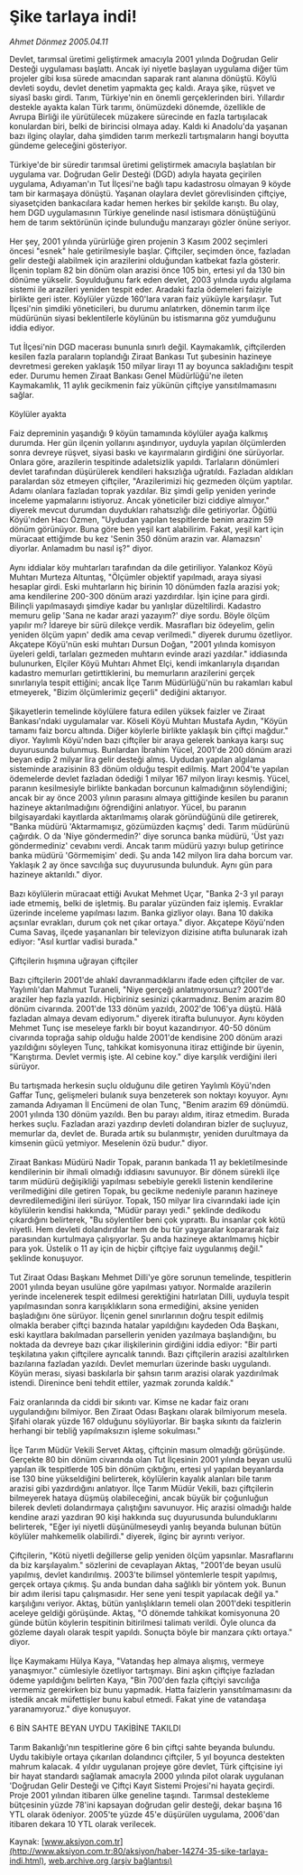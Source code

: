 # Şike tarlaya indi!

*Ahmet Dönmez 2005.04.11*

<font class="agenda2NewsSpot">
 Devlet, tarımsal üretimi geliştirmek amacıyla 2001 yılında Doğrudan Gelir Desteği uygulaması başlattı. Ancak iyi niyetle başlayan uygulama diğer tüm projeler gibi kısa sürede amacından saparak rant alanına dönüştü.  Köylü devleti soydu, devlet denetim yapmakta geç kaldı. Araya şike, rüşvet  ve siyasî baskı girdi.
</font>
<font class="newsDetail">
 Tarım, Türkiye'nin en önemli gerçeklerinden biri. Yıllardır destekle ayakta kalan Türk tarımı, önümüzdeki dönemde, özellikle de Avrupa Birliği ile yürütülecek müzakere sürecinde en fazla tartışılacak konulardan biri, belki de birincisi olmaya aday. Kaldı ki Anadolu'da yaşanan bazı ilginç olaylar, daha şimdiden tarım merkezli tartışmaların hangi boyutta gündeme geleceğini gösteriyor.
 <br/>
 <br/>
 Türkiye'de bir süredir tarımsal üretimi geliştirmek amacıyla başlatılan bir uygulama var. Doğrudan Gelir Desteği (DGD) adıyla hayata geçirilen uygulama, Adıyaman'ın Tut İlçesi'ne bağlı tapu kadastrosu olmayan 9 köyde tam bir karmaşaya dönüştü. Yaşanan olaylara devlet görevlisinden çiftçiye, siyasetçiden bankacılara kadar hemen herkes bir şekilde karıştı. Bu olay, hem DGD uygulamasının Türkiye genelinde nasıl istismara dönüştüğünü hem de tarım sektörünün içinde bulunduğu manzarayı gözler önüne seriyor.
 <br/>
 <br/>
 Her şey, 2001 yılında yürürlüğe giren projenin 3 Kasım 2002 seçimleri öncesi "esnek" hale getirilmesiyle başlar. Çiftçiler, seçimden önce, fazladan gelir desteği alabilmek için arazilerini olduğundan katbekat fazla gösterir. İlçenin toplam 82 bin dönüm olan arazisi önce 105 bin, ertesi yıl da 130 bin dönüme yükselir. Soyulduğunu fark eden devlet, 2003 yılında uydu algılama sistemi ile arazileri yeniden tespit eder. Aradaki fazla ödemeleri faiziyle birlikte geri ister. Köylüler yüzde 160'lara varan faiz yüküyle karşılaşır. Tut İlçesi'nin şimdiki yöneticileri, bu durumu anlatırken, dönemin tarım ilçe müdürünün siyasi beklentilerle köylünün bu istismarına göz yumduğunu iddia ediyor.
 <br/>
 <br/>
 Tut İlçesi'nin DGD macerası bununla sınırlı değil. Kaymakamlık, çiftçilerden kesilen fazla paraların toplandığı Ziraat Bankası Tut şubesinin hazineye devretmesi gereken yaklaşık 150 milyar lirayı 11 ay boyunca sakladığını tespit eder. Durumu hemen Ziraat Bankası Genel Müdürlüğü'ne ileten Kaymakamlık, 11 aylık gecikmenin faiz yükünün çiftçiye yansıtılmamasını sağlar.
 <br/>
 <br/>
 Köylüler ayakta
 <br/>
 <br/>
 Faiz depreminin yaşandığı 9 köyün tamamında köylüler ayağa kalkmış durumda. Her gün ilçenin yollarını aşındırıyor, uyduyla yapılan ölçümlerden sonra devreye rüşvet, siyasi baskı ve kayırmaların girdiğini öne sürüyorlar. Onlara göre, arazilerin tespitinde adaletsizlik yapıldı. Tarlaların dönümleri devlet tarafından düşürülerek kendileri haksızlığa uğratıldı. Fazladan aldıkları paralardan söz etmeyen çiftçiler, "Arazilerimizi hiç gezmeden ölçüm yaptılar. Adamı olanlara fazladan toprak yazdılar. Biz şimdi gelip yeniden yerinde inceleme yapmalarını istiyoruz. Ancak yöneticiler bizi ciddiye almıyor." diyerek mevcut durumdan duydukları rahatsızlığı dile getiriyorlar. Öğütlü Köyü'nden Hacı Özmen, "Uydudan yapılan tespitlerde benim arazim 59 dönüm görünüyor. Buna göre ben yeşil kart alabilirim. Fakat, yeşil kart için müracaat ettiğimde bu kez 'Senin 350 dönüm arazin var. Alamazsın' diyorlar. Anlamadım bu nasıl iş?" diyor.
 <br/>
 <br/>
 Aynı iddialar köy muhtarları tarafından da dile getiriliyor. Yalankoz Köyü Muhtarı Murteza Altuntaş, "Ölçümler objektif yapılmadı, araya siyasi hesaplar girdi. Eski muhtarların hiç birinin 10 dönümden fazla arazisi yok; ama kendilerine 200-300 dönüm arazi yazdırdılar. İşin içine para girdi. Bilinçli yapılmasaydı şimdiye kadar bu yanlışlar düzeltilirdi. Kadastro memuru gelip 'Sana ne kadar arazi yazayım?' diye sordu. Böyle ölçüm yapılır mı? İdareye bir sürü dilekçe verdik. Masrafları biz ödeyelim, gelin yeniden ölçüm yapın' dedik ama cevap verilmedi." diyerek durumu özetliyor. Akçatepe Köyü'nün eski muhtarı Dursun Doğan, "2001 yılında komisyon üyeleri geldi, tarlaları gezmeden muhtarın evinde arazi yazdılar." iddiasında bulunurken, Elçiler Köyü Muhtarı Ahmet Elçi, kendi imkanlarıyla dışarıdan kadastro memurları getirttiklerini, bu memurların arazilerini gerçek sınırlarıyla tespit ettiğini; ancak İlçe Tarım Müdürlüğü'nün bu rakamları kabul etmeyerek, "Bizim ölçümlerimiz geçerli" dediğini aktarıyor.
 <br/>
 <br/>
 Şikayetlerin temelinde köylülere fatura edilen yüksek faizler ve Ziraat Bankası'ndaki uygulamalar var. Köseli Köyü Muhtarı Mustafa Aydın, "Köyün tamamı faiz borcu altında. Diğer köylerle birlikte yaklaşık bin çiftçi mağdur." diyor. Yaylımlı Köyü'nden bazı çiftçiler bir araya gelerek bankaya karşı suç duyurusunda bulunmuş. Bunlardan İbrahim Yücel, 2001'de 200 dönüm arazi beyan edip 2 milyar lira gelir desteği almış. Uydudan yapılan algılama sisteminde arazisinin 83 dönüm olduğu tespit edilmiş. Mart 2004'te yapılan ödemelerde devlet fazladan ödediği 1 milyar 167 milyon lirayı kesmiş. Yücel, paranın kesilmesiyle birlikte bankadan borcunun kalmadığının söylendiğini; ancak bir ay önce 2003 yılının parasını almaya gittiğinde kesilen bu paranın hazineye aktarılmadığını öğrendiğini anlatıyor. Yücel, bu paranın bilgisayardaki kayıtlarda aktarılmamış olarak göründüğünü dile getirerek, "Banka müdürü 'Aktarmamışız, gözümüzden kaçmış' dedi. Tarım müdürünü çağırdık. O da 'Niye göndermedin?' diye sorunca banka müdürü, 'Üst yazı göndermediniz' cevabını verdi. Ancak tarım müdürü yazıyı bulup getirince banka müdürü 'Görmemişim' dedi. Şu anda 142 milyon lira daha borcum var. Yaklaşık 2 ay önce savcılığa suç duyurusunda bulunduk. Aynı gün para hazineye aktarıldı." diyor.
 <br/>
 <br/>
 Bazı köylülerin müracaat ettiği Avukat Mehmet Uçar, "Banka 2-3 yıl parayı iade etmemiş, belki de işletmiş. Bu paralar yüzünden faiz işlemiş. Evraklar üzerinde inceleme yapılması lazım. Banka gizliyor olayı. Bana 10 dakika açsınlar evrakları, durum çok net çıkar ortaya." diyor. Akçatepe Köyü'nden Cuma Savaş, ilçede yaşananları bir televizyon dizisine atıfta bulunarak izah ediyor: "Asıl kurtlar vadisi burada."
 <br/>
 <br/>
 Çiftçilerin hışmına uğrayan çiftçiler
 <br/>
 <br/>
 Bazı çiftçilerin 2001'de ahlakî davranmadıklarını ifade eden çiftçiler de var. Yaylımlı'dan Mahmut Turaneli, "Niye gerçeği anlatmıyorsunuz? 2001'de araziler hep fazla yazıldı. Hiçbiriniz sesinizi çıkarmadınız. Benim arazim 80 dönüm civarında. 2001'de 133 dönüm yazıldı, 2002'de 106'ya düştü. Hâlâ fazladan almaya devam ediyorum." diyerek itirafta bulunuyor. Aynı köyden Mehmet Tunç ise meseleye farklı bir boyut kazandırıyor. 40-50 dönüm civarında toprağa sahip olduğu halde 2001'de kendisine 200 dönüm arazi yazıldığını söyleyen Tunç, tahkikat komisyonuna itiraz ettiğinde bir üyenin, "Karıştırma. Devlet vermiş işte. Al cebine koy." diye karşılık verdiğini ileri sürüyor.
 <br/>
 <br/>
 Bu tartışmada herkesin suçlu olduğunu dile getiren Yaylımlı Köyü'nden Gaffar Tunç, gelişmeleri bulanık suya benzeterek son noktayı koyuyor. Aynı zamanda Adıyaman İl Encümeni de olan Tunç, "Benim arazim 69 dönümdü. 2001 yılında 130 dönüm yazıldı. Ben bu parayı aldım, itiraz etmedim. Burada herkes suçlu. Fazladan arazi yazdırıp devleti dolandıran bizler de suçluyuz, memurlar da, devlet de. Burada artık su bulanmıştır, yeniden durultmaya da kimsenin gücü yetmiyor. Meselenin özü budur." diyor.
 <br/>
 <br/>
 Ziraat Bankası Müdürü Nadir Topak,  paranın bankada 11 ay bekletilmesinde kendilerinin bir ihmali olmadığı iddiasını savunuyor. Bir dönem sürekli ilçe tarım müdürü değişikliği yapılması sebebiyle gerekli listenin kendilerine verilmediğini dile getiren Topak, bu gecikme nedeniyle paranın hazineye devredilemediğini ileri sürüyor. Topak, 150 milyar lira civarındaki iade için köylülerin kendisi hakkında, "Müdür parayı yedi." şeklinde dedikodu çıkardığını belirterek, "Bu söylentiler beni çok yıprattı. Bu insanlar çok kötü niyetli. Hem devleti dolandırdılar hem de bu tür yaygaralar kopararak faiz parasından kurtulmaya çalışıyorlar. Şu anda hazineye aktarılmamış hiçbir para yok. Üstelik o 11 ay için de hiçbir çiftçiye faiz uygulanmış değil." şeklinde konuşuyor.
 <br/>
 <br/>
 Tut Ziraat Odası Başkanı Mehmet Dilli'ye göre sorunun temelinde, tespitlerin 2001 yılında beyan usulüne göre yapılması yatıyor. Normalde arazilerin yerinde incelenerek tespit edilmesi gerektiğini hatırlatan Dilli, uyduyla tespit yapılmasından sonra karışıklıkların sona ermediğini, aksine yeniden başladığını öne sürüyor. İlçenin genel sınırlarının doğru tespit edilmiş olmakla beraber çiftçi bazında hatalar yapıldığını kaydeden Oda Başkanı, eski kayıtlara bakılmadan parsellerin yeniden yazılmaya başlandığını, bu noktada da devreye bazı çıkar ilişkilerinin girdiğini iddia ediyor: "Bir parti teşkilatına yakın çiftçilere ayrıcalık tanındı. Bazı çiftçilerin arazisi azaltılırken bazılarına fazladan yazıldı. Devlet memurları üzerinde baskı uygulandı. Köyün merası, siyasi baskılarla bir şahsın tarım arazisi olarak yazdırılmak istendi. Direnince beni tehdit ettiler, yazmak zorunda kaldık."
 <br/>
 <br/>
 Faiz oranlarında da ciddi bir sıkıntı var. Kimse ne kadar faiz oranı uygulandığını bilmiyor. Ben Ziraat Odası Başkanı olarak bilmiyorum mesela. Şifahi olarak yüzde 167 olduğunu söylüyorlar. Bir başka sıkıntı da faizlerin herhangi bir tebliğ yapılmaksızın işleme sokulması."
 <br/>
 <br/>
 İlçe Tarım Müdür Vekili Servet Aktaş, çiftçinin masum olmadığı görüşünde. Gerçekte 80 bin dönüm civarında olan Tut İlçesinin 2001 yılında  beyan usulü yapılan ilk tespitlerde 105 bin dönüm çıktığını, ertesi yıl yapılan beyanlarda ise 130 bine yükseldiğini belirterek, köylülerin kayalık alanları bile tarım arazisi gibi yazdırdığını anlatıyor. İlçe Tarım Müdür Vekili, bazı çiftçilerin bilmeyerek hataya düşmüş olabileceğini, ancak büyük bir çoğunluğun bilerek devleti dolandırmaya çalıştığını savunuyor. Hiç arazisi olmadığı halde kendine arazi yazdıran 90 kişi hakkında suç duyurusunda bulunduklarını belirterek, "Eğer iyi niyetli düşünülmeseydi yanlış beyanda bulunan bütün köylüler mahkemelik olabilirdi." diyerek, ilginç bir ayrıntı veriyor.
 <br/>
 <br/>
 Çiftçilerin, "Kötü niyetli değillerse gelip yeniden ölçüm yapsınlar. Masraflarını da biz karşılayalım." sözlerini de cevaplayan Aktaş, "2001'de beyan usulü yapılmış, devlet kandırılmış. 2003'te bilimsel yöntemlerle tespit yapılmış, gerçek ortaya çıkmış. Şu anda bundan daha sağlıklı bir yöntem yok. Bunun bir adım ilerisi tapu çalışmasıdır. Her sene yeni tespit yapılacak değil ya." karşılığını veriyor. Aktaş, bütün yanlışlıkların temeli olan 2001'deki tespitlerin aceleye geldiği görüşünde. Aktaş, "O dönemde tahkikat komisyonuna 20 günde bütün köylerin tespitinin bitirilmesi talimatı verildi. Öyle olunca da gözleme dayalı olarak tespit yapıldı. Sonuçta böyle bir manzara çıktı ortaya." diyor.
 <br/>
 <br/>
 İlçe Kaymakamı Hülya Kaya, "Vatandaş hep almaya alışmış, vermeye yanaşmıyor." cümlesiyle özetliyor tartışmayı. Bini aşkın çiftçiye fazladan ödeme yapıldığını belirten Kaya, "Bin 700'den fazla çiftçiyi savcılığa vermemiz gerekirken biz bunu yapmadık. Hatta faizlerin yansıtılmamasını da istedik ancak müfettişler bunu kabul etmedi. Fakat yine de vatandaşa yaranamıyoruz." diye konuşuyor.
 <br/>
 <br/>
 6 BİN SAHTE BEYAN UYDU TAKİBİNE TAKILDI
 <br/>
 <br/>
 Tarım Bakanlığı'nın tespitlerine göre 6 bin çiftçi sahte beyanda bulundu. Uydu takibiyle ortaya çıkarılan dolandırıcı çiftçiler, 5 yıl boyunca destekten mahrum kalacak. 4 yıldır uygulanan projeye göre devlet, Türk çiftçisine iyi bir hayat standardı sağlamak amacıyla 2000 yılında pilot olarak uygulanan 'Doğrudan Gelir Desteği ve Çiftçi Kayıt Sistemi Projesi'ni hayata geçirdi. Proje 2001 yılından itibaren ülke geneline taşındı. Tarımsal destekleme bütçesinin yüzde 78'ini kapsayan doğrudan gelir desteği, dekar başına 16 YTL olarak ödeniyor. 2005'te yüzde 45'e düşürülen uygulama, 2006'dan itibaren dekara 10 YTL olarak verilecek.
 <br/>
</font>

Kaynak: [www.aksiyon.com.tr](http://www.aksiyon.com.tr:80/aksiyon/haber-14274-35-sike-tarlaya-indi.html), [web.archive.org (arşiv bağlantısı)](http://web.archive.org/web/20101030171818/http://www.aksiyon.com.tr:80/aksiyon/haber-14274-35-sike-tarlaya-indi.html)
